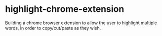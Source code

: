 # highlight-chrome-extension
Building a chrome browser extension to allow the user to highlight multiple words, in order to copy/cut/paste as they wish.
